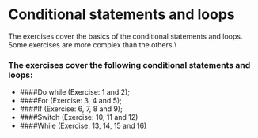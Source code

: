 # Conditional statements and loops

The exercises cover the basics of the conditional statements and loops.\
Some exercises are more complex than the others.\

### The exercises cover the following conditional statements and loops:

* ####Do while
(Exercise: 1 and 2);
* ####For
(Exercise: 3, 4 and 5);
* ####If
(Exercise: 6, 7, 8 and 9);
* ####Switch
(Exercise: 10, 11 and 12)
* ####While 
(Exercise: 13, 14, 15 and 16)


